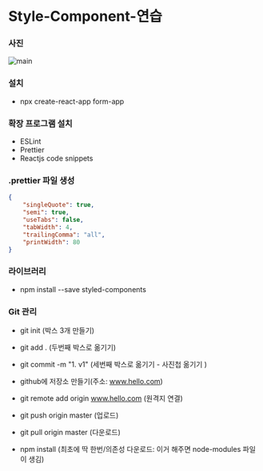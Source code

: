 # Style-Component-연습

### 사진

![main]()

### 설치

-   npx create-react-app form-app

### 확장 프로그램 설치

-   ESLint
-   Prettier
-   Reactjs code snippets

### .prettier 파일 생성

```json
{
    "singleQuote": true,
    "semi": true,
    "useTabs": false,
    "tabWidth": 4,
    "trailingComma": "all",
    "printWidth": 80
}
```

### 라이브러리

-   npm install --save styled-components

### Git 관리

-   git init (박스 3개 만들기)
-   git add . (두번째 박스로 옮기기)
-   git commit -m "1. v1" (세번째 박스로 옮기기 - 사진첩 옮기기 )

-   github에 저장소 만들기(주소: www.hello.com)

-   git remote add origin www.hello.com (원격지 연결)
-   git push origin master (업로드)

-   git pull origin master (다운로드)
-   npm install (최초에 딱 한번/의존성 다운로드: 이거 해주면 node-modules 파일이 생김)
